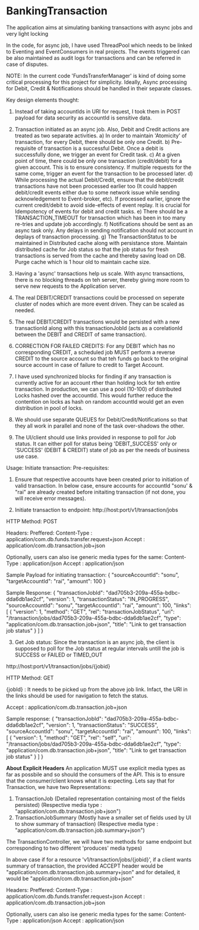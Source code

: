 # BankingTransaction
The application aims at simulating banking transactions with async jobs and very light locking

In the code, for async job, I have used ThreadPool which needs to be linked to Eventing and EventConsumers in real projects.
The events triggered can be also maintained as audit logs for transactions and can be referred in case of disputes.

NOTE:
In the current code 'FundsTransferManager' is kind of doing some critical processing for this project for simplicity.
Ideally, Async processing for Debit, Credit & Notifications should be handled in their separate classes.


Key design elements thought:
1) Instead of taking accountIds in URI for request, I took them in POST payload for data security as accountId is sensitive data.

2) Transaction initiated as an async job. Also, Debit and Credit actions are treated as two separate activities.
	a) In order to maintain 'Atomicity' of transaction, for every Debit, there should be only one Credit.
	b) Pre-requisite of transaction is a successful Debit. Once a debit is successfully done, we trigger an event for Credit task.
	c) At a given point of time, there could be only one transaction (credit/debit) for a given account. This is to ensure consistency. If multiple requests for the same come, trigger an event for the transaction to be processed later.
	d) While processing the actual Debit/Credit, ensure that the debit/credit transactions have not been processed earlier too (It could happen debit/credit events either due to some network issue while sending acknowledgement to Event-broker, etc). If processed earlier, ignore the current credit/debit to avoid side-effects of event replay. It is crucial for Idempotency of events for debit and credit tasks.
	e) There should be a TRANSACTION_TIMEOUT for transaction which has been in too many re-tries and update job accordingly.
	f) Notifications should be sent as an async task only. Any delays in sending notification should not account in deplays of transaction processing.
	g) The TransactionStatus to be maintained in Distributed cache along with persistance store. Maintain distributed cache for Job status so that the job status for fresh transactions is served from the cache and thereby saving load on DB. Purge cache which is 1 hour old to maintain cache size.

3) Having a 'async' transactions help us scale. With async transactions, there is no blocking threads on teh server, thereby giving more room to serve new requests to the Application server.
4) The real DEBIT/CREDIT transactions could be processed on seperate cluster of nodes which are more event driven. They can be scaled as needed.
5) The real DEBIT/CREDIT transactions would be persisted with a new transactionId along with this transactionJobId (acts as a corelationId between the DEBIT and CREDIT of same transaction).
6) CORRECTION FOR FAILED CREDITS: For any DEBIT which has no corresponding CREDIT, a scheduled job MUST perform a reverse CREDIT to the source account so that teh funds go back to the original source account in case of failure to credit to Target Account.

7) I have used synchronized blocks for finding if any transaction is currently active for an account rther than holding lock for teh entire transaction. In production, we can use a pool (10-100) of distributed Locks hashed over the accountId. This would further reduce the contention on locks as hash on random accountId would get an even distribution in pool of locks.
8) We should use separate QUEUES for Debit/Credit/Notifications so that they all work in parallel and none of the task over-shadows the other.
9) The UI/client should use links provided in response to poll for Job status. It can either poll for status being 'DEBIT_SUCCESS' only or 'SUCCESS' (DEBIT & CREDIT) state of job as per the needs of business use case.


Usage:
Initiate transaction:
Pre-requisites:
1) Ensure that respective accounts have been created prior to initiation of valid transaction. In below case, ensure accounts for accountId "sonu' & "rai" are already created before initaiting transaction (if not done, you will receive error messages).

2) Initiate transaction to endpoint:
http://host:port/v1/transaction/jobs

HTTP Method: POST

Headers:
Preffered:
Content-Type : application/com.db.funds.transfer.request+json
Accept : application/com.db.transaction.job+json

Optionally, users can also ise generic media types for the same:
Content-Type : application/json
Accept : application/json


Sample Payload for initiating transaction:
{
  "sourceAccountId": "sonu",
  "targetAccountId": "rai",
  "amount": 100
}

Sample Response:
{
    "transactionJobId": "dad705b3-209a-455a-bdbc-dda6db1ae2cf",
    "version": 1,
    "transactionStatus": "IN_PROGRESS",
    "sourceAccountId": "sonu",
    "targetAccountId": "rai",
    "amount": 100,
    "links": [
        {
            "version": 1,
            "method": "GET",
            "rel": "transactionJobStatus",
            "uri": "/transaction/jobs/dad705b3-209a-455a-bdbc-dda6db1ae2cf",
            "type": "application/com.db.transaction.job+json",
            "title": "Link to get transaction job status"
        }
    ]
}


3) Get Job status: Since the transaction is an async job, the client is supposed to poll for the Job status at regular intervals untill the job is SUCCESS or FAILED or TIMED_OUT

http://host:port/v1/transaction/jobs/{jobid}

HTTP Method: GET

{jobId} : It needs to be picked up from the above job link. Infact, the URI in the links should be used for navigation to fetch the status.

Accept : application/com.db.transaction.job+json

Sample response:
{
    "transactionJobId": "dad705b3-209a-455a-bdbc-dda6db1ae2cf",
    "version": 1,
    "transactionStatus": "SUCCESS",
    "sourceAccountId": "sonu",
    "targetAccountId": "rai",
    "amount": 100,
    "links": [
        {
            "version": 1,
            "method": "GET",
            "rel": "self",
            "uri": "/transaction/jobs/dad705b3-209a-455a-bdbc-dda6db1ae2cf",
            "type": "application/com.db.transaction.job+json",
            "title": "Link to get transaction job status"
        }
    ]
}




<b> About Explicit Headers</b>
An application MUST use explicit media types as far as possbile and so should the consumers of the API. This is to ensure that the consumer/client knows what it is expecting.
Lets say that for Transaction, we have two Representations:
1) TransactionJob (Detailed representation containing most of the fields persisted) (Respective media type : "application/com.db.transaction.job+json")
2) TransactionJobSummary  (Mostly have a smaller set of fields used by UI to show summary of transaction)  (Respective media type : "application/com.db.transaction.job.summary+json")

The TransactionController, we will have two methods for same endpoint but corresponding to two different 'produces' media types)

In above case if for a resource 'v1/transaction/jobs/{jobid}', if a client wants summary of transaction, the provided ACCEPT header would be "application/com.db.transaction.job.summary+json" 
and for detailed, it would be "application/com.db.transaction.job+json"

Headers:
Preffered:
Content-Type : application/com.db.funds.transfer.request+json
Accept : application/com.db.transaction.job+json

Optionally, users can also ise generic media types for the same:
Content-Type : application/json
Accept : application/json